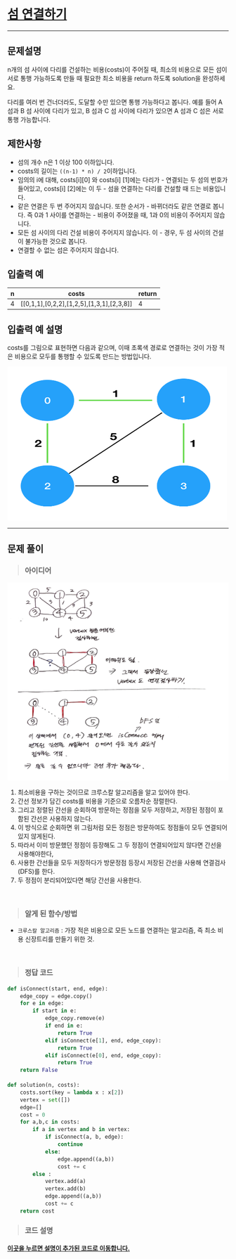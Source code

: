 
<h1><strong ><a href="https://programmers.co.kr/learn/courses/30/lessons/42861">섬 연결하기</a></strong></h1>
<hr>

## 문제설명
n개의 섬 사이에 다리를 건설하는 비용(costs)이 주어질 때, 최소의 비용으로 모든 섬이 서로 통행 가능하도록 만들 때 필요한 최소 비용을 return 하도록 solution을 완성하세요.

다리를 여러 번 건너더라도, 도달할 수만 있으면 통행 가능하다고 봅니다. 예를 들어 A 섬과 B 섬 사이에 다리가 있고, B 섬과 C 섬 사이에 다리가 있으면 A 섬과 C 섬은 서로 통행 가능합니다.

## 제한사항
- 섬의 개수 n은 1 이상 100 이하입니다.
- costs의 길이는 `((n-1) * n) / 2`이하입니다.
- 임의의 i에 대해, costs[i][0] 와 costs[i] [1]에는 다리가 - 연결되는 두 섬의 번호가 들어있고, costs[i] [2]에는 이 두 - 섬을 연결하는 다리를 건설할 때 드는 비용입니다.
- 같은 연결은 두 번 주어지지 않습니다. 또한 순서가 - 바뀌더라도 같은 연결로 봅니다. 즉 0과 1 사이를 연결하는 - 비용이 주어졌을 때, 1과 0의 비용이 주어지지 않습니다.
- 모든 섬 사이의 다리 건설 비용이 주어지지 않습니다. 이 - 경우, 두 섬 사이의 건설이 불가능한 것으로 봅니다.
- 연결할 수 없는 섬은 주어지지 않습니다.

## 입출력 예

|n|	costs|	return|
|---|---|---|
|4|	[[0,1,1],[0,2,2],[1,2,5],[1,3,1],[2,3,8]]|	4|

## 입출력 예 설명
costs를 그림으로 표현하면 다음과 같으며, 이때 초록색 경로로 연결하는 것이 가장 적은 비용으로 모두를 통행할 수 있도록 만드는 방법입니다.

<img src="../Reference_img/19-1-1.png" width='500' height='350'>

<hr>

## 문제 풀이

> ### 아이디어

<img src="../스터디보낼거/19-1 설명.png" width='600' height='450'>

1. 최소비용을 구하는 것이므로 크루스칼 알고리즘을 알고 있어야 한다.
2. 간선 정보가 담긴 costs를 비용을 기준으로 오름차순 정렬한다.
3. 그리고 정렬된 간선을 순회하여 방문하는 정점을 모두 저장하고, 저장된 정점이 포함된 간선은 사용하지 않는다.
4. 이 방식으로 순회하면 위 그림처럼 모든 정점은 방문하여도 정점들이 모두 연결되어있지 않게된다.
5. 따라서 이미 방문했던 정점이 등장해도 그 두 정점이 연결되어있지 않다면 간선을 사용해야한다,
6. 사용한 간선들을 모두 저장하다가 방문정점 등장시 저장된 간선을 사용해 연결검사(DFS)를 한다.
7. 두 정점이 분리되어있다면 해당 간선을 사용한다.

<br>

> ### 알게 된 함수/방법
- `크루스칼 알고리즘` : 가장 적은 비용으로 모든 노드를 연결하는 알고리즘, 즉 최소 비용 신장트리를 만들기 위한 것.

<br>

> ### 정답 코드
```python
def isConnect(start, end, edge):
    edge_copy = edge.copy()
    for e in edge:
        if start in e:
            edge_copy.remove(e)
            if end in e:
                return True
            elif isConnect(e[1], end, edge_copy):
                return True
            elif isConnect(e[0], end, edge_copy):
                return True
    return False

def solution(n, costs):
    costs.sort(key = lambda x : x[2])
    vertex = set([])
    edge=[]  
    cost = 0
    for a,b,c in costs:
        if a in vertex and b in vertex:
            if isConnect(a, b, edge):
                continue
            else:
                edge.append((a,b))
                cost += c
        else :
            vertex.add(a)
            vertex.add(b)
            edge.append((a,b))
            cost += c
    return cost
```

> ### 코드 설명
<h4><a href="../pyCode/19-2 섬 연결하기.py">이곳을 누르면 설명이 추가된 코드로 이동합니다.</a></h4>
